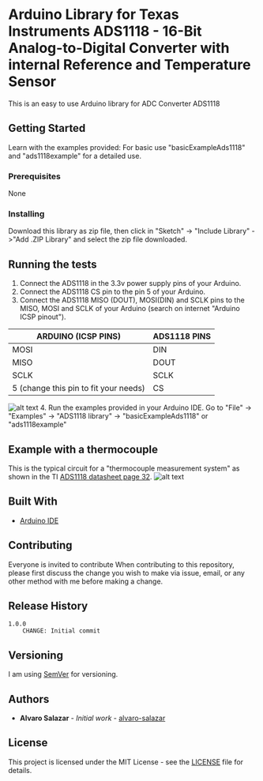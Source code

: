 # Arduino Library for Texas Instruments ADS1118 - 16-Bit Analog-to-Digital Converter with internal Reference and Temperature Sensor

This is an easy to use Arduino library for ADC Converter ADS1118

## Getting Started

Learn with the examples provided: For basic use "basicExampleAds1118" and "ads1118example" for a detailed use.

### Prerequisites

None


### Installing

Download this library as zip file, then click in "Sketch" -> "Include Library" ->"Add .ZIP Library" and select the zip file downloaded.

## Running the tests
1. Connect the ADS1118 in the 3.3v power supply pins of your Arduino.
2. Connect the ADS1118 CS pin to the pin 5 of your Arduino.
3. Connect the ADS1118 MISO (DOUT), MOSI(DIN) and SCLK pins to the MISO, MOSI and SCLK of your Arduino (search on internet "Arduino ICSP pinout").

|ARDUINO (ICSP PINS) |ADS1118 PINS |
| --- | --- |
| MOSI | DIN |
| MISO | DOUT |	
| SCLK | SCLK |
| 5 (change this pin to fit your needs) |CS |

![alt text](https://github.com/denkitronik/ADS1118/blob/master/conexionAds1118.png)
4. Run the examples provided in your Arduino IDE. 
Go to "File" -> "Examples" -> "ADS1118 library" -> "basicExampleAds1118" or "ads1118example" 

## Example with a thermocouple
This is the typical circuit for a "thermocouple measurement system" as shown in the TI [ADS1118 datasheet page 32](http://www.ti.com/lit/ds/symlink/ads1118.pdf). 
![alt text](https://github.com/denkitronik/ADS1118/blob/master/thermocouple.png)


## Built With

* [Arduino IDE](https://www.arduino.cc/)

## Contributing

Everyone is invited to contribute
When contributing to this repository, please first discuss the change you wish to make via issue, email, or any other method with me before making a change.

## Release History
    1.0.0
        CHANGE: Initial commit

## Versioning
I am using [SemVer](http://semver.org/) for versioning. 

## Authors

* **Alvaro Salazar** - *Initial work* - [alvaro-salazar](https://github.com/alvaro-salazar)

## License

This project is licensed under the MIT License - see the [LICENSE](LICENSE.md) file for details.
